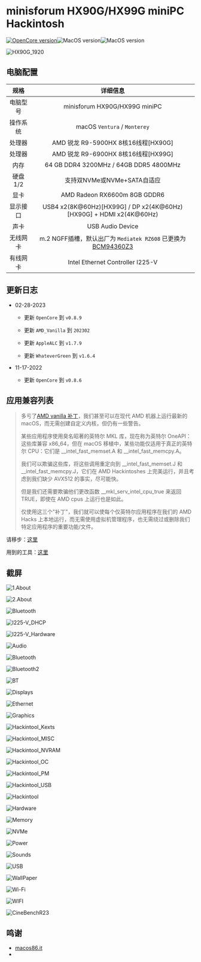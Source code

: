 # minisforum HX90G/HX99G miniPC Hackintosh

[![OpenCore version](https://img.shields.io/badge/OpenCore-0.8.6-informational.svg)](https://github.com/acidanthera/OpenCorePkg)![MacOS version](https://img.shields.io/badge/Ventura-13.0.1-informational.svg)![MacOS version](https://img.shields.io/badge/Monterey-12.6.1%2021G115-informational.svg)

![HX90G_1920](ScreenShots/HX90G_1920.png)

## 电脑配置

| 规格    | 详细信息                                                                                                     |
|:-----:|:--------------------------------------------------------------------------------------------------------:|
| 电脑型号  | minisforum HX90G/HX99G miniPC                                                                            |
| 操作系统  | macOS `Ventura` / `Monterey`                                                                             |
| 处理器   | AMD 锐龙 R9-5900HX 8核16线程[HX90G]                                                                           |
| 处理器   | AMD 锐龙 R9-6900HX 8核16线程[HX99G]                                                                           |
| 内存    | 64 GB DDR4 3200MHz / 64GB DDR5 4800MHz                                                                   |
| 硬盘1/2 | 支持双NVMe或NVMe+SATA自适应                                                                                     |
| 显卡    | AMD Radeon RX6600m 8GB GDDR6                                                                             |
| 显示接口  | USB4 x2(8K@60Hz)[HX99G] / DP x2(4K@60Hz) [HX90G] + HDMI x2(4K@60Hz)                                      |
| 声卡    | USB Audio Device                                                                                         |
| 无线网卡  | m.2 NGFF插槽，默认出厂为 `Mediatek RZ608` 已更换为[BCM94360Z3](https://blog.daliansky.net/uploads/WeChatandShop.png) |
| 有线网卡  | Intel Ethernet Controller I225-V                                                                         |

## 更新日志

- 02-28-2023
  
  * 更新 `OpenCore` 到 `v0.8.9`
  
  * 更新 `AMD_Vanilla` 到 `202302`
  
  * 更新 `AppleALC` 到 `v1.7.9`
  
  * 更新 `WhateverGreen` 到 `v1.6.4`

- 11-17-2022
  
  - 更新 `OpenCore` 到 `v0.8.6`

## 应用兼容列表

> 多亏了[AMD vanilla 补丁](https://github.com/AMD-OSX/AMD_Vanilla)，我们甚至可以在现代 AMD 机器上运行最新的 macOS，而无需创建自定义内核，但仍有一些警告。
> 
> 某些应用程序使用臭名昭著的英特尔 MKL 库，现在称为英特尔 OneAPI：这些库兼容 x86_64，但在 macOS 移植中，某些功能仅适用于真正的英特尔 CPU：它们是 __intel_fast_memset.A 和 __intel_fast_memcpy.A。
> 
> 我们可以欺骗这些库，将这些调用重定向到 __intel_fast_memset.J 和 __intel_fast_memcpy.J，它们在 AMD Hackintoshes 上完美运行，并且考虑到我们缺少 AVX512 的事实，尽可能快。
> 
> 但是我们还需要欺骗他们更改函数 __mkl_serv_intel_cpu_true 来返回 TRUE，即使在 AMD cpus 上运行也是如此。
> 
> 仅使用这三个"补丁"，我们就可以使每个仅英特尔应用程序在我们的 AMD Hacks 上本地运行，而无需使用虚拟机管理程序，也无需绕过或删除我们特定应用程序的重要功能/文件。

请移步：[这里](https://www.macos86.it/topic/5479-amd-new-applications-life/)

用到的工具：[这里](https://github.com/NyaomiDEV/AMDFriend)

## 截屏

![1.About](ScreenShots/0About.png)

![2.About](ScreenShots/1About.png)

![Bluetooth](ScreenShots/Bluetooth.png)

![I225-V_DHCP](ScreenShots/I225-V_DHCP.png)

![I225-V_Hardware](ScreenShots/I225-V_Hardware.png)

![Audio](ScreenShots/Audio.png)

![Bluetooth](ScreenShots/Bluetooth.png)

![Bluetooth2](ScreenShots/Bluetooth2.png)

![BT](ScreenShots/BT.png)

![Displays](ScreenShots/Displays.png)

![Ethernet](ScreenShots/Ethernet.png)

![Graphics](ScreenShots/Graphics.png)

![Hackintool_Kexts](ScreenShots/Hackintool_Kexts.png)

![Hackintool_MISC](ScreenShots/Hackintool_MISC.png)

![Hackintool_NVRAM](ScreenShots/Hackintool_NVRAM.png)

![Hackintool_OC](ScreenShots/Hackintool_OC.png)

![Hackintool_PM](ScreenShots/Hackintool_PM.png)

![Hackintool_USB](ScreenShots/Hackintool_USB.png)

![Hackintool](ScreenShots/Hackintool.png)

![Hardware](ScreenShots/Hardware.png)

![Memory](ScreenShots/Memory.png)

![NVMe](ScreenShots/NVMe.png)

![Power](ScreenShots/Power.png)

![Sounds](ScreenShots/Sounds.png)

![USB](ScreenShots/USB.png)

![WallPaper](ScreenShots/WallPaper.png)

![Wi-Fi](ScreenShots/Wi-Fi.png)

![WIFI](ScreenShots/WIFI.png)

![CineBenchR23](ScreenShots/CineBenchR23.png)

## 鸣谢

- [macos86.it](https://www.macos86.it/)
- 
